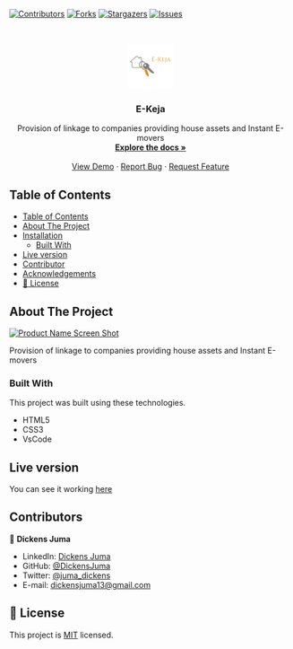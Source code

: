 
[![Contributors][contributors-shield]][contributors-url]
[![Forks][forks-shield]][forks-url]
[![Stargazers][stars-shield]][stars-url]
[![Issues][issues-shield]][issues-url]

<!-- PROJECT LOGO -->
<br />
<p align="center">
  <a href="https://github.com/DickensJuma/E-Keja">
    <img src="img/logo.png" alt="Logo" width="80" height="80">
  </a>

  <h3 align="center"> E-Keja</h3>

  <p align="center">
   Provision of linkage to companies providing house assets and Instant E-movers
    <br />
    <a href="https://github.com/DickensJuma/E-Keja"><strong>Explore the docs »</strong></a>
    <br />
    <br />
    <a href="https://raw.githack.com/DickensJuma/E-Keja/feature/index.html">View Demo</a>
    ·
    <a href="https://github.com/DickensJuma/E-Keja/issues">Report Bug</a>
    ·
    <a href="https://github.com/DickensJuma/E-Keja/issues">Request Feature</a>
  </p>
</p>

<!-- TABLE OF CONTENTS -->
## Table of Contents

- [Table of Contents](#table-of-contents)
- [About The Project](#about-the-project)
- [Installation](#installation)
  - [Built With](#built-with)
- [Live version](#live-version)
- [Contributor](#contributor)
- [Acknowledgements](#acknowledgements)
- [📝 License](#%f0%9f%93%9d-license)

<!-- ABOUT THE PROJECT -->
## About The Project

[![Product Name Screen Shot][product-screenshot]](img/E-Keja.png)

 Provision of linkage to companies providing house assets and Instant E-movers


### Built With
This project was built using these technologies.
* HTML5
* CSS3
* VsCode

<!-- LIVE VERSION -->
## Live version

You can see it working [here](https://raw.githack.com/DickensJuma/E-Keja/frontend/index.html)

<!-- CONTACT -->
## Contributors

👤 **Dickens Juma** 
    
- LinkedIn: [Dickens Juma](https://www.linkedin.com/in/dickens-juma-363061182/) 
- GitHub: [@DickensJuma](https://github.com/DickensJuma)
- Twitter: [@juma_dickens](https://twitter.com/juma_dickens)
- E-mail: dickensjuma13@gmail.com


<!-- MARKDOWN LINKS & IMAGES -->
<!-- https://www.markdownguide.org/basic-syntax/#reference-style-links -->
[contributors-shield]: https://img.shields.io/github/contributors/DickensJuma/E-Keja.svg?style=flat-square
[contributors-url]: https://github.com/DickensJuma/E-Keja/graphs/contributors
[forks-shield]: https://img.shields.io/github/forks/DickensJuma/E-Keja.svg?style=flat-square
[forks-url]: https://github.com/DickensJuma/E-Keja/network/members
[stars-shield]: https://img.shields.io/github/stars/DickensJuma/E-Keja.svg?style=flat-square
[stars-url]: https://github.com/DickensJuma/E-Keja/stargazers
[issues-shield]: https://img.shields.io/github/issues/DickensJuma/E-Keja.svg?style=flat-square
[issues-url]: https://github.com/DickensJuma/E-Keja/issues
[product-screenshot]: images/smash-screenshot.png

## 📝 License

This project is [MIT](https://opensource.org/licenses/MIT) licensed.